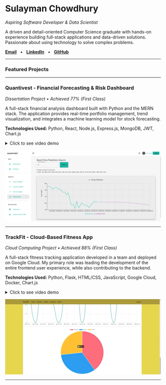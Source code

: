 # Sulayman Chowdhury
*Aspiring Software Developer & Data Scientist*

A driven and detail-oriented Computer Science graduate with hands-on experience building full-stack applications and data-driven solutions. Passionate about using technology to solve complex problems.

[**Email**](mailto:sulaymanchowdhury1@gmail.com) &nbsp;&nbsp;•&nbsp;&nbsp; [**LinkedIn**](https://linkedin.com/in/suly45) &nbsp;&nbsp;•&nbsp;&nbsp; [**GitHub**](https://github.com/Sulayman-455)

---

### Featured Projects

---

### Quantivest - Financial Forecasting & Risk Dashboard
*Dissertation Project • Achieved 77% (First Class)*

A full-stack financial analysis dashboard built with Python and the MERN stack. The application provides real-time portfolio management, trend visualization, and integrates a machine learning model for stock forecasting.

**Technologies Used:** Python, React, Node.js, Express.js, MongoDB, JWT, Chart.js

<details>
<summary>Click to see video demo</summary>

https://github.com/Sulayman-455/sulayman-455.github.io/assets/91572566/42d2a45a-c567-4b47-b355-dfb1e428e3b1

</details>

![Quantivest Screenshot](quantivest-screenshot.png)

---

### TrackFit - Cloud-Based Fitness App
*Cloud Computing Project • Achieved 88% (First Class)*

A full-stack fitness tracking application developed in a team and deployed on Google Cloud. My primary role was leading the development of the entire frontend user experience, while also contributing to the backend.

**Technologies Used:** Python, Flask, HTML/CSS, JavaScript, Google Cloud, Docker, Chart.js

<details>
<summary>Click to see video demo</summary>

https://github.com/Sulayman-455/sulayman-455.github.io/assets/91572566/d5b78d21-f19b-4654-be8d-f5e93de8218e

</details>

![TrackFit Screenshot](trackfit-screenshot.png)

---

